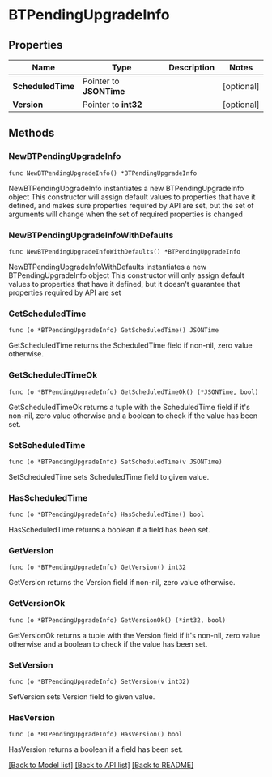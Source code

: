 # BTPendingUpgradeInfo

## Properties

Name | Type | Description | Notes
------------ | ------------- | ------------- | -------------
**ScheduledTime** | Pointer to **JSONTime** |  | [optional] 
**Version** | Pointer to **int32** |  | [optional] 

## Methods

### NewBTPendingUpgradeInfo

`func NewBTPendingUpgradeInfo() *BTPendingUpgradeInfo`

NewBTPendingUpgradeInfo instantiates a new BTPendingUpgradeInfo object
This constructor will assign default values to properties that have it defined,
and makes sure properties required by API are set, but the set of arguments
will change when the set of required properties is changed

### NewBTPendingUpgradeInfoWithDefaults

`func NewBTPendingUpgradeInfoWithDefaults() *BTPendingUpgradeInfo`

NewBTPendingUpgradeInfoWithDefaults instantiates a new BTPendingUpgradeInfo object
This constructor will only assign default values to properties that have it defined,
but it doesn't guarantee that properties required by API are set

### GetScheduledTime

`func (o *BTPendingUpgradeInfo) GetScheduledTime() JSONTime`

GetScheduledTime returns the ScheduledTime field if non-nil, zero value otherwise.

### GetScheduledTimeOk

`func (o *BTPendingUpgradeInfo) GetScheduledTimeOk() (*JSONTime, bool)`

GetScheduledTimeOk returns a tuple with the ScheduledTime field if it's non-nil, zero value otherwise
and a boolean to check if the value has been set.

### SetScheduledTime

`func (o *BTPendingUpgradeInfo) SetScheduledTime(v JSONTime)`

SetScheduledTime sets ScheduledTime field to given value.

### HasScheduledTime

`func (o *BTPendingUpgradeInfo) HasScheduledTime() bool`

HasScheduledTime returns a boolean if a field has been set.

### GetVersion

`func (o *BTPendingUpgradeInfo) GetVersion() int32`

GetVersion returns the Version field if non-nil, zero value otherwise.

### GetVersionOk

`func (o *BTPendingUpgradeInfo) GetVersionOk() (*int32, bool)`

GetVersionOk returns a tuple with the Version field if it's non-nil, zero value otherwise
and a boolean to check if the value has been set.

### SetVersion

`func (o *BTPendingUpgradeInfo) SetVersion(v int32)`

SetVersion sets Version field to given value.

### HasVersion

`func (o *BTPendingUpgradeInfo) HasVersion() bool`

HasVersion returns a boolean if a field has been set.


[[Back to Model list]](../README.md#documentation-for-models) [[Back to API list]](../README.md#documentation-for-api-endpoints) [[Back to README]](../README.md)


